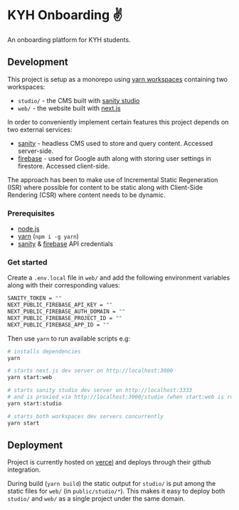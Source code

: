# KYH Onboarding ✌️

An onboarding platform for KYH students.

## Development

This project is setup as a monorepo using [yarn workspaces](https://classic.yarnpkg.com/en/docs/workspaces/) containing two workspaces:

- `studio/` - the CMS built with [sanity studio](https://www.sanity.io/studio/)
- `web/` - the website built with [next.js](https://nextjs.org/)

In order to conveniently implement certain features this project depends on two external services:

- [sanity](https://www.sanity.io/) - headless CMS used to store and query content. Accessed server-side.
- [firebase](https://firebase.google.com/) - used for Google auth along with storing user settings in firestore. Accessed client-side.

The approach has been to make use of Incremental Static Regeneration (ISR) where possible for content to be static along with Client-Side Rendering (CSR) where content needs to be dynamic.

### Prerequisites

- [node.js](https://nodejs.org/)
- [yarn](https://yarnpkg.com/) (`npm i -g yarn`)
- [sanity](https://www.sanity.io/) & [firebase](https://firebase.google.com/) API credentials

### Get started

Create a `.env.local` file in `web/` and add the following environment variables along with their corresponding values:

```bash
SANITY_TOKEN = ""
NEXT_PUBLIC_FIREBASE_API_KEY = ""
NEXT_PUBLIC_FIREBASE_AUTH_DOMAIN = ""
NEXT_PUBLIC_FIREBASE_PROJECT_ID = ""
NEXT_PUBLIC_FIREBASE_APP_ID = ""
```

Then use `yarn` to run available scripts e.g:

```bash
# installs dependencies
yarn

# starts next.js dev server on http://localhost:3000
yarn start:web

# starts sanity studio dev server on http://localhost:3333
# and is proxied via http://localhost:3000/studio (when start:web is running)
yarn start:studio

# starts both workspaces dev servers concurrently
yarn start
```

## Deployment

Project is currently hosted on [vercel](https://vercel.com/) and deploys through their github integration.

During build (`yarn build`) the static output for `studio/` is put among the static files for `web/` (in `public/studio/*`). This makes it easy to deploy both `studio/` and `web/` as a single project under the same domain.
